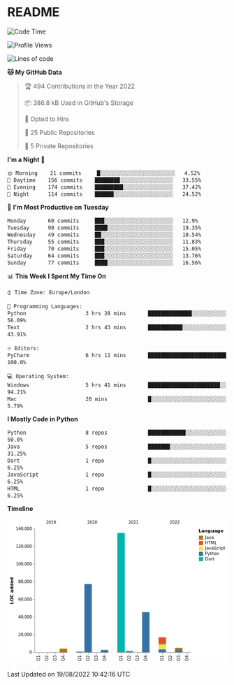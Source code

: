 # README

<!--START_SECTION:waka-->
![Code Time](http://img.shields.io/badge/Code%20Time-195%20hrs%2017%20mins-blue)

![Profile Views](http://img.shields.io/badge/Profile%20Views-0-blue)

![Lines of code](https://img.shields.io/badge/From%20Hello%20World%20I%27ve%20Written-289%20Thousand%20lines%20of%20code-blue)

**🐱 My GitHub Data** 

> 🏆 494 Contributions in the Year 2022
 > 
> 📦 386.8 kB Used in GitHub's Storage 
 > 
> 💼 Opted to Hire
 > 
> 📜 25 Public Repositories 
 > 
> 🔑 5 Private Repositories  
 > 
**I'm a Night 🦉** 

```text
🌞 Morning    21 commits     █░░░░░░░░░░░░░░░░░░░░░░░░   4.52% 
🌆 Daytime    156 commits    ████████░░░░░░░░░░░░░░░░░   33.55% 
🌃 Evening    174 commits    █████████░░░░░░░░░░░░░░░░   37.42% 
🌙 Night      114 commits    ██████░░░░░░░░░░░░░░░░░░░   24.52%

```
📅 **I'm Most Productive on Tuesday** 

```text
Monday       60 commits     ███░░░░░░░░░░░░░░░░░░░░░░   12.9% 
Tuesday      90 commits     ████░░░░░░░░░░░░░░░░░░░░░   19.35% 
Wednesday    49 commits     ██░░░░░░░░░░░░░░░░░░░░░░░   10.54% 
Thursday     55 commits     ███░░░░░░░░░░░░░░░░░░░░░░   11.83% 
Friday       70 commits     ███░░░░░░░░░░░░░░░░░░░░░░   15.05% 
Saturday     64 commits     ███░░░░░░░░░░░░░░░░░░░░░░   13.76% 
Sunday       77 commits     ████░░░░░░░░░░░░░░░░░░░░░   16.56%

```


📊 **This Week I Spent My Time On** 

```text
⌚︎ Time Zone: Europe/London

💬 Programming Languages: 
Python                   3 hrs 28 mins       ██████████████░░░░░░░░░░░   56.09% 
Text                     2 hrs 43 mins       ███████████░░░░░░░░░░░░░░   43.91%

🔥 Editors: 
PyCharm                  6 hrs 11 mins       █████████████████████████   100.0%

💻 Operating System: 
Windows                  5 hrs 41 mins       ███████████████████████░░   94.21% 
Mac                      20 mins             █░░░░░░░░░░░░░░░░░░░░░░░░   5.79%

```

**I Mostly Code in Python** 

```text
Python                   8 repos             ████████████░░░░░░░░░░░░░   50.0% 
Java                     5 repos             ███████░░░░░░░░░░░░░░░░░░   31.25% 
Dart                     1 repo              █░░░░░░░░░░░░░░░░░░░░░░░░   6.25% 
JavaScript               1 repo              █░░░░░░░░░░░░░░░░░░░░░░░░   6.25% 
HTML                     1 repo              █░░░░░░░░░░░░░░░░░░░░░░░░   6.25%

```


**Timeline**

![Chart not found](https://raw.githubusercontent.com/XeonHis/XeonHis/main/charts/bar_graph.png) 


 Last Updated on 19/08/2022 10:42:16 UTC
<!--END_SECTION:waka-->
